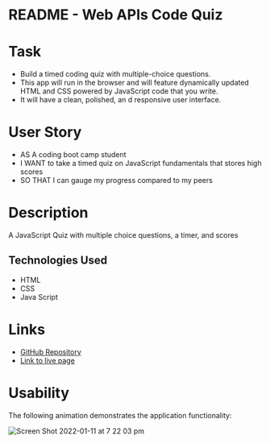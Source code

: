 # README - Web APIs Code Quiz

# Task
- Build a timed coding quiz with multiple-choice questions. 
- This app will run in the browser and will feature dynamically updated HTML and CSS powered by JavaScript code that you write.
- It will have a clean, polished, an d responsive user interface.

# User Story
- AS A coding boot camp student
- I WANT to take a timed quiz on JavaScript fundamentals that stores high scores
- SO THAT I can gauge my progress compared to my peers

# Description

A JavaScript Quiz with multiple choice questions, a timer, and scores

## Technologies Used
- HTML
- CSS
- Java Script

# Links
- [GitHub Repository](https://github.com/carolinatnp/web-APIs-code-quiz)
- [Link to live page](https://carolinatnp.github.io/web-APIs-code-quiz/)

# Usability
The following animation demonstrates the application functionality:

![Screen Shot 2022-01-11 at 7 22 03 pm](https://user-images.githubusercontent.com/94167488/148906333-456456db-0d65-42c9-baba-effe306443f3.png)
